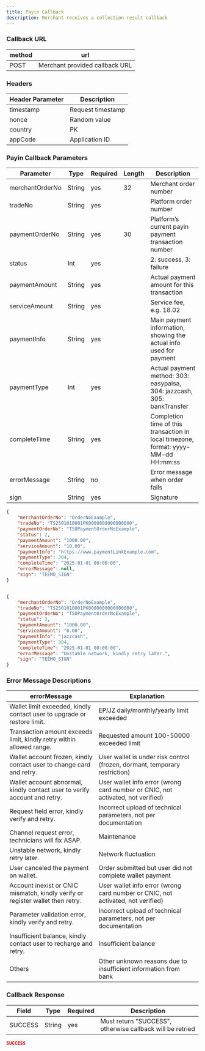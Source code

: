```yaml
---
title: Payin Callback
description: Merchant receives a collection result callback
---
```


### Callback URL

| method | url                            |
| ------ | ------------------------------ |
| POST   | Merchant provided callback URL |

### Headers

| Header Parameter | Description       |
| ---------------- | ----------------- |
| timestamp        | Request timestamp |
| nonce            | Random value      |
| country          | PK                |
| appCode          | Application ID   |



### Payin Callback Parameters

| Parameter       | Type   | Required | Length | Description                                                                                             |
| --------------- | ------ | -------- | ------ | ------------------------------------------------------------------------------------------------------- |
| merchantOrderNo | String | yes      | 32     | Merchant order number                                                                                   |
| tradeNo         | String | yes      |        | Platform order number                                                                                   |
| paymentOrderNo  | String | yes      | 30     | Platform’s current payin payment transaction number                                                     |
| status          | Int    | yes      |        | 2: success, 3: failure                                                                                  |
| paymentAmount   | String | yes      |        | Actual payment amount for this transaction                                                              |
| serviceAmount   | String | yes      |        | Service fee, e.g. 18.02                                                                                 |
| paymentInfo     | String | yes      |        | Main payment information, showing the actual info used for payment                                      |
| paymentType     | Int    | yes      |        | Actual payment method: 303: easypaisa, 304: jazzcash, 305: bankTransfer                                 |
| completeTime    | String | yes      |        | Completion time of this transaction in local timezone, format: yyyy-MM-dd HH:mm:ss |
| errorMessage    | String | no       |        | Error message when order fails                                                                          |
| sign            | String | yes      |        | Signature                                                                                               |




```json title= Success Callback Example
{
    "merchantOrderNo": "OrderNoExample",
    "tradeNo": "TS2501010001PK0000000000000000",
    "paymentOrderNo": "TSOPaymentOrderNoExample",
    "status": 2,
    "paymentAmount": "1000.00", 
    "serviceAmount": "10.00",
    "paymentInfo": "https://www.paymentLinkExample.com",
    "paymentType": 304,
    "completeTime": "2025-01-01 00:00:00",
    "errorMessage": null,
    "sign": "TEEMO_SIGN"
}
```



```json title= Failure Callback Example

{
    "merchantOrderNo": "OrderNoExample",
    "tradeNo": "TS2501010001PK0000000000000000",
    "paymentOrderNo": "TSOPaymentOrderNoExample",
    "status": 3,
    "paymentAmount": "1000.00",
    "serviceAmount": "0.00",
    "paymentInfo": "jazzcash",
    "paymentType": 304,
    "completeTime": "2025-01-01 00:00:00",
    "errorMessage": "Unstable network, kindly retry later.",
    "sign": "TEEMO_SIGN"
}
```


### Error Message Descriptions

| errorMessage                                                                   | Explanation                                                                     |
| ------------------------------------------------------------------------------ | ------------------------------------------------------------------------------- |
| Wallet limit exceeded, kindly contact user to upgrade or restore limit.        | EP/JZ daily/monthly/yearly limit exceeded                                       |
| Transaction amount exceeds limit, kindly retry within allowed range.           | Requested amount 100-50000 exceeded limit                                       |
| Wallet account frozen, kindly contact user to change card and retry.           | User wallet is under risk control (frozen, dormant, temporary restriction)      |
| Wallet account abnormal, kindly contact user to verify account and retry.      | User wallet info error (wrong card number or CNIC, not activated, not verified) |
| Request field error, kindly verify and retry.                                  | Incorrect upload of technical parameters, not per documentation                 |
| Channel request error, technicians will fix ASAP.                              | Maintenance                                                                     |
| Unstable network, kindly retry later.                                          | Network fluctuation                                                             |
| User canceled the payment on wallet.                                           | Order submitted but user did not complete wallet payment                        |
| Account inexist or CNIC mismatch, kindly verify or register wallet then retry. | User wallet info error (wrong card number or CNIC, not activated, not verified) |
| Parameter validation error, kindly verify and retry.                           | Incorrect upload of technical parameters, not per documentation                 |
| Insufficient balance, kindly contact user to recharge and retry.               | Insufficient balance                                                            |
| Others                                                                         | Other unknown reasons due to insufficient information from bank                 |



### Callback Response

| Field   | Type   | Required | Description                                               |
| ------- | ------ | -------- | --------------------------------------------------------- |
| SUCCESS | String | yes      | Must return "SUCCESS", otherwise callback will be retried |


```json title= response example
SUCCESS
```